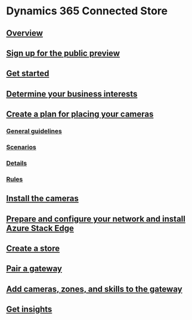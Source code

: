 # Dynamics 365 Connected Store
## [Overview](index.md)
## [Sign up for the public preview](sign-up.md)
## [Get started](get-started.md)
## [Determine your business interests](determine-business-interests.md)
## [Create a plan for placing your cameras](plan-camera-placement-overview.md)
### [General guidelines](camera-placement-general-guidelines.md)
### [Scenarios](camera-placement-scenarios.md)
### [Details](camera-placement-details.md)
### [Rules](camera-placement-rules.md)
## [Install the cameras](install-cameras.md)
## [Prepare and configure your network and install Azure Stack Edge](ase-install.md)
## [Create a store](create-store.md)
## [Pair a gateway](pair-gateway.md)
## [Add cameras, zones, and skills to the gateway](add-cameras-skills.md)
## [Get insights](insights.md)
